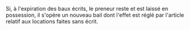   
 Si, à l'expiration des baux écrits, le preneur reste et est laissé en possession, il s'opère un nouveau bail dont l'effet est réglé par l'article relatif aux locations faites sans écrit.  

  
